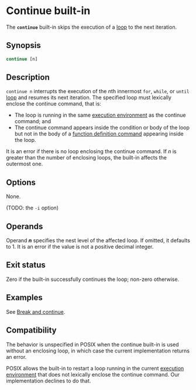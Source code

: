 # Continue built-in

The **`continue`** built-in skips the execution of a [loop] to the next iteration.

## Synopsis

```sh
continue [n]
```

## Description

`continue n` interrupts the execution of the *n*th innermost `for`, `while`, or `until` [loop] and resumes its next iteration.  The specified loop must lexically enclose the continue command, that is:

- The loop is running in the same [execution environment] as the continue command; and
- The continue command appears inside the condition or body of the loop but not in the body of a [function definition command](../language/functions.md#defining-functions) appearing inside the loop.

It is an error if there is no loop enclosing the continue command.
If *n* is greater than the number of enclosing loops, the built-in affects
the outermost one.

## Options

None.

(TODO: the `-i` option)

## Operands

Operand ***n*** specifies the nest level of the affected loop.
If omitted, it defaults to 1. It is an error if the value is not a positive
decimal integer.

## Exit status

Zero if the built-in successfully continues the loop; non-zero otherwise.

## Examples

See [Break and continue](../language/commands/loops.md#break-and-continue).

## Compatibility

The behavior is unspecified in POSIX when the continue built-in is used
without an enclosing loop, in which case the current implementation returns
an error.

POSIX allows the built-in to restart a loop running in the current [execution environment] that does not lexically enclose the continue command. Our implementation declines to do that.

[execution environment]: ../environment/index.html
[loop]: ../language/commands/loops.md
